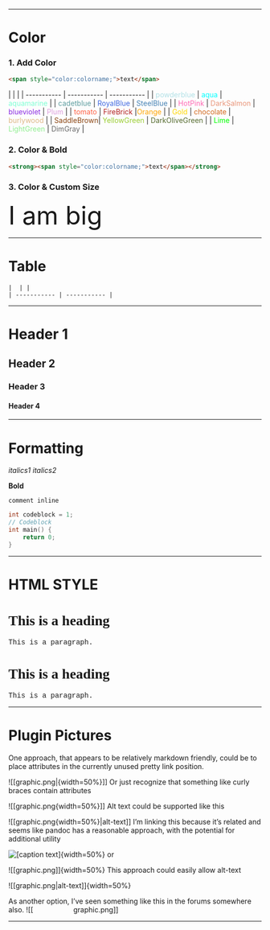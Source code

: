 --------
# Color
### 1. Add Color
```markdown
<span style="color:colorname;">text</span>
```

|  | |
| ----------- | ----------- | ----------- | 
| <span style="color:powderblue;">powderblue</span> | <span style="color:aqua;">aqua</span> | <span style="color:aquamarine;">aquamarine</span> |
| <span style="color:cadetblue;">cadetblue</span> | <span style="color:RoyalBlue;">RoyalBlue</span> | <span style="color:SteelBlue;">SteelBlue</span> |
| <span style="color:HotPink;">HotPink</span> | <span style="color:DarkSalmon;">DarkSalmon</span> | <span style="color:blueviolet;">blueviolet</span> | <span style="color:Plum;">Plum</span> |
| <span style="color:tomato;">tomato</span> | <span style="color:FireBrick;">FireBrick</span> |<span style="color:Orange;">Orange</span> |
| <span style="color:Gold;">Gold</span> | <span style="color:chocolate;">chocolate</span> | <span style="color:burlywood;">burlywood</span> |
| <span style="color:SaddleBrown;">SaddleBrown</span>| <span style="color:YellowGreen;">YellowGreen</span> | <span style="color:DarkOliveGreen;">DarkOliveGreen</span> |
| <span style="color:Lime;">Lime</span> | <span style="color:LightGreen;">LightGreen</span> | <span style="color:DimGray;">DimGray</span> |

### 2. Color & Bold
```markdown
<strong><span style="color:colorname;">text</span></strong>
```

### 3. Color & Custom Size
<span style="font-size:50px;">I am big</span>

---

# Table

```
|  | |
| ----------- | ----------- | 
```

------------------

# Header 1
## Header 2
### Header 3
#### Header 4

__________________

# Formatting

_italics1_
*italics2*

**Bold**

`comment inline`
```c
int codeblock = 1;
// Codeblock
int main() {
	return 0;
}
```

------------------

# HTML STYLE

<h1 style="font-family:verdana;">This is a heading</h1>  
<p style="font-family:courier;">This is a paragraph.</p>
<h1 style="font-family:verdana;">This is a heading</h1>  
<p style="font-family:courier;">This is a paragraph.</p> 

---

# Plugin Pictures

One approach, that appears to be relatively markdown friendly, could be to place attributes in the currently unused pretty link position.

![[graphic.png|{width=50%}]]
Or just recognize that something like curly braces contain attributes

![[graphic.png{width=50%}]]
Alt text could be supported like this

![[graphic.png{width=50%}|alt-text]]
I’m linking this because it’s related and seems like pandoc has a reasonable approach, with the potential for additional utility

![[caption text]](graphic.png){width=50%}
or

![[graphic.png]]{width=50%}
This approach could easily allow alt-text

![[graphic.png|alt-text]]{width=50%}

As another option, I’ve seen something like this in the forums somewhere also.
![[<img  width="80px">graphic.png]]

---

